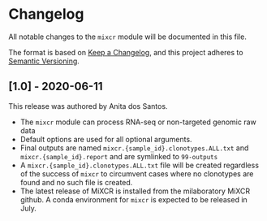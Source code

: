 # Changelog

All notable changes to the `mixcr` module will be documented in this file.

The format is based on [Keep a Changelog](https://keepachangelog.com/en/1.0.0/),
and this project adheres to [Semantic Versioning](https://semver.org/spec/v2.0.0.html).

## [1.0] - 2020-06-11

This release was authored by Anita dos Santos.

- The `mixcr` module can process RNA-seq or non-targeted genomic raw data
- Default options are used for all optional arguments.
- Final outputs are named `mixcr.{sample_id}.clonotypes.ALL.txt` and `mixcr.{sample_id}.report` and are symlinked to `99-outputs`
- A `mixcr.{sample_id}.clonotypes.ALL.txt` file will be created regardless of the success of `mixcr` to circumvent cases where no clonotypes are found and no such file is created.
- The latest release of MiXCR is installed from the milaboratory MiXCR github. A conda environment for `mixcr` is expected to be released in July.